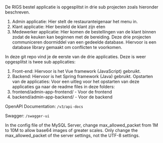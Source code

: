De RIGS bestel applicatie is opgesplitst in drie sub projecten zoals hieronder beschreven.
1. Admin applicatie: Hier stelt de restauranteigenaar het menu in.
2. Klant applicatie: Hier besteld de klant zijn eten
3. Medewerker applicatie: Hier komen de bestellingen van de klant binnen zodat de keuken kan beginnen met de bereiding.
      Deze drie projecten communiceren doormiddel van een gedeelde database. Hiervoor is een database library gemaakt om conflicten te voorkomen.

In deze git repo vind je de eerste van de drie applicaties. Deze is weer opgesplitst is twee sub applicaties:
1.	Front-end: Hiervoor is het Vue framework (JavaScript) gebruikt.
2.	Backend: Hiervoor is het Spring framework (Java) gebruikt.
      Opstarten van de applicaties:
      Voor een uitleg voor het opstarten van deze applicaties ga naar de readme files in deze folders:
1.	frontend/admin-app-frontend/ - Voor de frontend
2.	backend/admin-app-backend/ - Voor de backend


OpenAPI Documentation: `/v3/api-docs`

Swagger: `/swagger-ui`

In the config file of the MySQL Server, change max_allowed_packet from 1M to 10M to allow base64 images of greater scales.
Only change the max_allowed_packet of the server settings, not the UTF-8 settings.